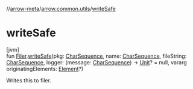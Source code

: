 //[arrow-meta](../../index.md)/[arrow.common.utils](index.md)/[writeSafe](write-safe.md)

# writeSafe

[jvm]\
fun [Filer](https://docs.oracle.com/javase/8/docs/api/javax/annotation/processing/Filer.html).[writeSafe](write-safe.md)(pkg: [CharSequence](https://kotlinlang.org/api/latest/jvm/stdlib/kotlin/-char-sequence/index.html), name: [CharSequence](https://kotlinlang.org/api/latest/jvm/stdlib/kotlin/-char-sequence/index.html), fileString: [CharSequence](https://kotlinlang.org/api/latest/jvm/stdlib/kotlin/-char-sequence/index.html), logger: (message: [CharSequence](https://kotlinlang.org/api/latest/jvm/stdlib/kotlin/-char-sequence/index.html)) -&gt; [Unit](https://kotlinlang.org/api/latest/jvm/stdlib/kotlin/-unit/index.html)? = null, vararg originatingElements: [Element](https://docs.oracle.com/javase/8/docs/api/javax/lang/model/element/Element.html)?)

Writes this to filer.
